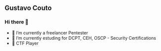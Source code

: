 Gustavo Couto
----------------------
### Hi there 👋

- 🔭 I’m currently a freelancer Pentester
- 🌱 I’m currently estuding for DCPT, CEH, OSCP - Security Certifications 
- 🌱 CTF Player

